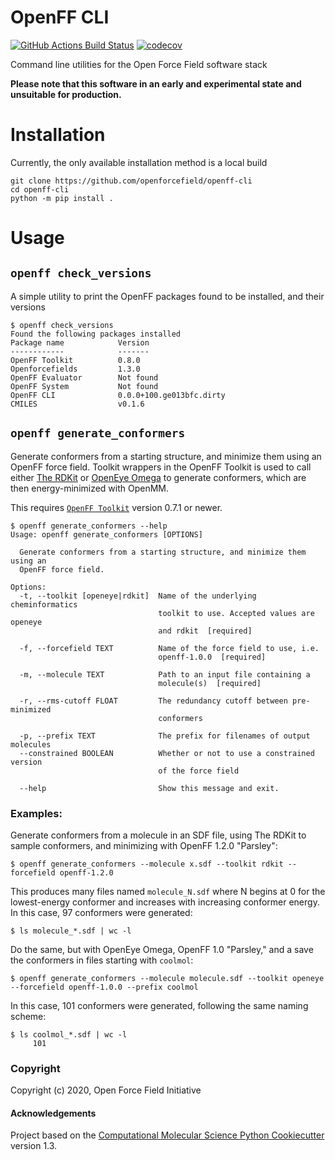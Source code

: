 OpenFF CLI
==============================
[//]: # (Badges)
[![GitHub Actions Build Status](https://github.com/openforcefield/openff-cli/workflows/ci/badge.svg)](https://github.com/openforcefield/openff-cli/actions?query=branch%3Amaster+workflow%3Aci)
[![codecov](https://codecov.io/gh/openforcefield/openff-cli/branch/master/graph/badge.svg)](https://codecov.io/gh/openforcefield/openff-cli/branch/master)


Command line utilities for the Open Force Field software stack

**Please note that this software in an early and experimental state and unsuitable for production.**

# Installation

Currently, the only available installation method is a local build

```shell
git clone https://github.com/openforcefield/openff-cli
cd openff-cli
python -m pip install .
```

# Usage

## `openff check_versions`

A simple utility to print the OpenFF packages found to be installed, and their versions

```shell
$ openff check_versions
Found the following packages installed
Package name        	Version
------------            -------
OpenFF Toolkit      	0.8.0
Openforcefields     	1.3.0
OpenFF Evaluator    	Not found
OpenFF System       	Not found
OpenFF CLI          	0.0.0+100.ge013bfc.dirty
CMILES              	v0.1.6
```

## `openff generate_conformers`

Generate conformers from a starting structure, and minimize them using an OpenFF force field. Toolkit wrappers in the OpenFF Toolkit is used to call either [The RDKit](https://open-forcefield-toolkit.readthedocs.io/en/0.7.2/api/generated/openforcefield.utils.toolkits.RDKitToolkitWrapper.html#openforcefield.utils.toolkits.RDKitToolkitWrapper) or [OpenEye Omega](https://open-forcefield-toolkit.readthedocs.io/en/0.7.2/api/generated/openforcefield.utils.toolkits.OpenEyeToolkitWrapper.html#openforcefield.utils.toolkits.OpenEyeToolkitWrapper) to generate conformers, which are then energy-minimized with OpenMM.

This requires [`OpenFF Toolkit`](https://github.com/openforcefield/openforcefield) version 0.7.1 or newer.

```shell
$ openff generate_conformers --help
Usage: openff generate_conformers [OPTIONS]

  Generate conformers from a starting structure, and minimize them using an
  OpenFF force field.

Options:
  -t, --toolkit [openeye|rdkit]  Name of the underlying cheminformatics
                                 toolkit to use. Accepted values are openeye
                                 and rdkit  [required]

  -f, --forcefield TEXT          Name of the force field to use, i.e.
                                 openff-1.0.0  [required]

  -m, --molecule TEXT            Path to an input file containing a
                                 molecule(s)  [required]

  -r, --rms-cutoff FLOAT         The redundancy cutoff between pre-minimized
                                 conformers

  -p, --prefix TEXT              The prefix for filenames of output molecules
  --constrained BOOLEAN          Whether or not to use a constrained version
                                 of the force field

  --help                         Show this message and exit.
```

### Examples:

Generate conformers from a molecule in an SDF file, using The RDKit to sample conformers, and minimizing with OpenFF 1.2.0 "Parsley":

```shell
$ openff generate_conformers --molecule x.sdf --toolkit rdkit --forcefield openff-1.2.0
```

This produces many files named `molecule_N.sdf` where N begins at 0 for the lowest-energy conformer and increases with increasing conformer energy. In this case, 97 conformers were generated:

```
$ ls molecule_*.sdf | wc -l
```

Do the same, but with OpenEye Omega, OpenFF 1.0 "Parsley," and a save the conformers in files starting with `coolmol`:

```shell
$ openff generate_conformers --molecule molecule.sdf --toolkit openeye --forcefield openff-1.0.0 --prefix coolmol
```

In this case, 101 conformers were generated, following the same naming scheme:

```shell
$ ls coolmol_*.sdf | wc -l
     101
```

### Copyright

Copyright (c) 2020, Open Force Field Initiative


#### Acknowledgements

Project based on the [Computational Molecular Science Python Cookiecutter](https://github.com/molssi/cookiecutter-cms) version 1.3.
